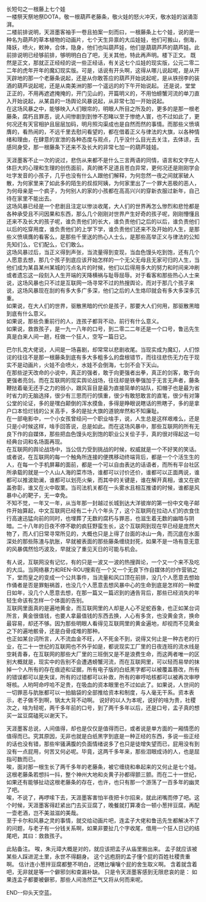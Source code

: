 长短句之一根藤上七个娃  
一楼祭天祭地祭DOTA，敬一根葫芦老藤条，敬火娃的怒火冲天，敬水娃的汹涌澎湃。   
二楼前排说明，天涯墨客袖手一卷且拍案一刻而曰，一根藤条上七个娃，说的是一种名为葫芦的草本植物的动画片，七个天生异禀的大瓜娃娃，他们可搬山，倒海，降妖，喷火，敕神，合体，隐身，他们也叫葫芦娃，他们是葫葫芦芦的葫芦娃。此前排说明已经够前排，够明明白白了吧，无关其他，特此再声明。楼下正文。
既然是正文，那就正正经经的说一些正经话，有关这七个瓜娃的现实版，公元二零二二年的虎年开年的魔幻现实版。可是，话说有开头啊，这得从哪儿说起呢，是从开天辟地的那一个老藤条说起，还是从你敢答应的葫芦开始说起呢，是从铁拐李的装酒的葫芦说起呢，还是从南美洲的那一个遥远的的下午开始说起。
还是说，堂堂正正的，不用再遮遮掩掩的，开门见山的，开篇明义的，不用怕螃蟹河流的单刀直入开始说起，从某县的一场舆论风暴说起，从非常七加一开始说起。  
在这场风暴之中，能够映入人们眼帘的，明眼人所目之所及的，更多的是那一根老藤条，腐朽且罪恶，说人间惨剧到到惨不忍睹以至于惨绝人寰，也不过如此了，更何况还有天官相护且层层加码，明月照沟渠成也是自然而然的事情。而那些义愤填膺的，看热闹的，不远千里去慰问看望的，都在借着正义与律法的大旗，以各种情绪和理由，在肆意的宣泄的各种态度与观点，几乎没什么目光去关注，去体谅，去感同身受，那一根藤条下还来不及长大的非常七加一的葫芦娃娃。

天涯墨客不止一次的说过，悲伤从来都不是什么三言两语的同情，语言和文字在人体巨大的心理和生理的创伤面前，真的微不足道且苍白异常，更何况还是刚刚学会吐字发音的小孩子，几乎也没有什么人跟他们解释，为何忽然一夜之间就家破人散，为何家里来了如此多的陌生的叔叔阿姨，为何家里出了一个罪大恶极的恶人，为何母亲是一个疯子，为何别人的家的小孩都在高高兴兴的穿新衣服过新年，自己待在家里不能出去。  
这场风暴已经是一个悲剧且注定以惨淡收尾，大人们的世界再怎么惨烈和悲怆都是各种承受且不问因果和东西，那么几个刚刚对世界产生好奇的孩子呢，刚刚懵懂且还来不及长大的孩子呢，谁负责他们的长大，谁负责他们之后的以后，谁负责他们以后的吃穿用度，谁负责他们的上学下学，谁负责他们还来不及开始的人生，是那些义愤填膺的看客么，是那些千里送的热心人士么，是那些高举正义与律法的公知先知们么，它们配么，它们敢么。  
这场风暴过后，当正义得到声张，当流量得到变现，当血色馒头吃到饱，还有几个人愿意去想，那几个孩子到底应该开始怎样的一个无父无母且无家可归的人生，当他们成为某县某州某城的污点名片的时候，他们以后得用多大的努力和时间来冲刷或者遗忘这一段刻入人生开端的天降横祸与耻辱屈辱。对于看客和那些热心人士来说，这场风暴也只不过是互联网一场寻常不过的热搜舆论，而对于那几个孩子来说，这场风暴现在刮的有多大多广多深，他们之后的人生烙印就会有多大多深多沉重。  
如果说，在大人们的世界，驱散黑暗的代价是孩子，那要大人们何用，那驱散黑暗到底有什么意义。  
如果说，那些负重前行的人，连孩子都背不动，前行有什么意义。  
如果说，救救孩子，是一九一八年的口号，到二零二二年还是一个口号，鲁迅先生真是白来人间一趟，枉做一个狂人，空写一篇日记。  

巴尔扎克大佬说，人间是一场喜剧，却常常以悲剧收尾。当现实成为魔幻，人们惊诧的往往不是那一根藤条到底有多大多粗多么的盘根错节，而往往悲伤无力在于现实不是动画片，火娃不会喷火，水娃不会倒海，七剑不会下天山。  
在那些逆天改命的小说中，真正的强者，敢于向更强者出拳，真正的剑客，敢于向更强者亮剑。而在互联网的现实舆论战场，往往却是铁拳强加于无言无声者，藤条鞭挞着毫无还手之力的弱小，跟风盲目是最为直接简单的站队，扣帽子也是最为省时省力的无脑选择，很少有三思而行的慎重，很少有敢怒敢言的直笔，很少有对簿公堂的论证，多的是嘿白颠倒的浑水摸鱼，多得是睁眼说瞎话的熊瞎子，多的是拿户口本恰烂钱的公关高手，多的是扯大旗的道貌岸然和不知廉耻。  
在一部电影中，一个小女孩曾经问一个职业啥手，说，人生总是这样艰难么，还是只是小时候这样，啥手回答说，总是如此。而在这场风暴中，那些互联网的所有无良下作的自媒体，那些把血色馒头吃到饱的职业公关侩子手，真的很对得起这一句经典台词和名场面再现。    
在互联网的舆论战场中，当公信力受到挑战的时候，权威就是一个不好笑的笑话。或者说，在互联网的每一个触角所连接的便携移动终端背后，都是一个个活生生的人，在每一个手机屏幕的面前，都是一个可以自由表达的话语者，而所有平台社区所承载的就是一个人山人海的菜市场，谁都可以讨价还价，谁都可以正面两说，谁都可以推波助澜，谁都可以划亮火柴，而其中的关键是，谁在解开真相，谁又在欲盖弥彰，谁又在火中取栗。当司法机关都在一头雾水且相互推诿的时候，谁都是风暴中心的靶子，无一幸免。   
不知不觉，一年又一年，从当年那一封越过长城到达大洋彼岸的第一份中文电子邮件开始算起，中文互联网已经有二十八个年头了，这个互联网在拉动人们的衣食住行高速迅猛向前的同时，也埋葬了无数的腐朽与罪恶，也滋生着无数的幽暗与阴暗。二十八年的日夜不停不歇的疯狂野蛮生长，这个互联网到现在早已经是庞然大物了，而人们日常寻常所见的，大概也只是上得了台面的冰山一角，而沉底在水面深处的那些陈渣与肮胀，早就被表面的那些藤条缠绕封死，如果不是一场有意无意的风暴偶然恰巧波及，早就没了重见天日的可能与机会。

有人说，互联网没有记忆，有的只是一波又一波的热搜舆论，一个又一个来不及吃的大瓜。当网络暴力和REN-ROU搜索在一个又一个无良下作自媒体的炒作营销之下，堂而皇之的变成一个公共事件，当流量和风口顶在前排，没几个人愿意去想始作俑者是否是罪魁祸首，也没几个人愿意去想风暴中心的生命到底是怎样的一种度日如年，没几个人愿意去想，在那一篇又一篇迟到的通告背后，那些已经消失的年轻生命该有怎样一个体面的告别。  
互联网里面真的是遍地黄金，而互联网里的人却是人心不足蛇吞象，也正如某台词所言，黄金很值钱，也要人拿最值钱的东西去换，人心有多贪，也没黄金贪，换命最容易，却还不够。因为那些明眼人看得见互联网里的黄金遍地，却视而不见黄金之下的遍地骸骨，还是白骨成堆的那种。  
也正如某台词所言，人不流血金不旺，人不死金不到，说得又何止是一种古老的行业，在二十一世纪的互联网也不外乎如是，都说现实工厂里的日夜连班的流水线是空耗青春，在互联网的那些大厂里的三班倒又是不是浪费生命，而这两者唯一的区别大概就是，现实中的告别不会遭遇螃蟹河流，而在互联网里，可以轻而易举的抹掉一个人所有的存在痕迹和证据，所有电子版的白纸黑字都可以被覆盖篡改，所有的错误都可以是失误，所有的过错都可以补救，所有的审哼哈核都可以被再次审咿呀核。人哟呵命哼哈不足贵，在吸血的资本眼里也不过如此了。如果说，人世间的一切罪恶与肮胀都可以一拍脑袋的全部推给资本和制度，与人毫无干系。资本表示，老子做不到啊，锅太大背不动啊。
说好的以人为本呢，说好的啥为贵，社稷次之，啥为轻呢，两千多年前的口号，到了两千多年以后，还是口号，孟子真的想买一盆豆腐磕死以谢天下。  

天涯墨客总说，人间值得，却也是仅仅是值得而已，或者说是单方面的一厢情愿的值得而已。究其原因，无非也就是白纸黑字到底是一种正经的东西，多说一些正经的话也没有错，那些牢骚满腹的负面情绪说多了也只是徒增失望而已，屁用没有到没有一点屁用，何苦又何必呢。毕竟，这两千多年来，那些泪眼成诗的人，也是屈指可数而已。  
唉，面对那一根生长了两千多年的老藤条，被它缠绕和串起来的又何止是七个娃。这根老藤条若想抖一抖，整个神州大地和炎黄子孙都得颤三颤。而在二十一世纪，如果还有能够扯动这根老藤条的存在，也许，也只有那一个游荡了一百多年的幽灵了吧。  
唉，不说了，再啰嗦下去，天涯墨客害怕半夜把卡尔招来，就此闭嘴而停了吧。这个时候，天涯墨客得赶紧出门去买豆腐了，晚餐就打算凑合一顿小葱拌豆腐，再配一壶老酒，岂不美滋滋的美哉。  
至于卡尔和风暴之灵的事情，就交给动画片吧，连孟子大佬和鲁迅先生都解决不了的问题，与老子有一分钱关系啊，如果非要扯几个字收尾，借用一个狂人日记的结尾吧，其曰：救救孩子。   

此贴备注。
唉，朱元璋大概是对的，就应该把孟子从庙里搬出来。
孟子就应该被某些人踩进泥土里，永世不得翻身。
这个远庖厨的孟子懂个屁的百姓社稷贵重啊。
估计连小葱拌豆腐都整不明白，还瞎比嚷嚷个屁的舍生取义啊。
含着就含着吧，无非就是等一个僻邪剑和查漏补缺。
只是令天涯墨客感到无限悲哀的是：
如果连孟子都要被僻邪，那些人间浩然正气又将从何而来呢。

END--仰头天空蓝。
